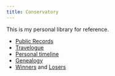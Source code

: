 ```yaml
---
title: Conservatory
---
```


This is my personal library for reference.

- [Public Records](records/)
- [Travelogue](travel.html)
- [Personal timeline](history.html)
- [Genealogy](genealogy.html)
- [Winners](lists/heroes.html) and [Losers](lists/bozos.html)
